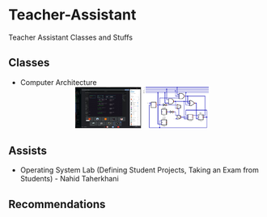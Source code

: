 # Teacher-Assistant
Teacher Assistant Classes and Stuffs

## Classes
* Computer Architecture
  <div align="center">
    <img src="./Computer%20Architecture/online_class.jpg" width="27%"/>
    <img src="./Computer%20Architecture/Classes/Class%201/Exercises/2/ex02.svg" width="27%"/>
  </div>

## Assists
* Operating System Lab (Defining Student Projects, Taking an Exam from Students) - Nahid Taherkhani
<!-- * Database Lab -->
<!-- Databa -->

## Recommendations
<!-- Dr. Haghighat - Operating System Lab -->
<!-- Dr. Esmaeil Zeinali - Digital Design, Computer Architecture, TA Classes -->
<!-- Dr. Babak Karasfi - Artificial Intelligence, Computer Graphics, Object Detection on Conveyor -->
<!-- Dr. Saed Haji Nasiri - Electric Circuits, Electric Boards Projects, Raspberry Pi Project, Oscilloscope Project -->
